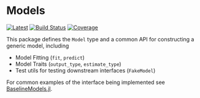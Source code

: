 # Models

[![Latest](https://img.shields.io/badge/docs-latest-blue.svg)](https://invenia.pages.invenia.ca/Models.jl/)
[![Build Status](https://gitlab.invenia.ca/invenia/Models.jl/badges/master/build.svg)](https://gitlab.invenia.ca/invenia/Models.jl/commits/master)
[![Coverage](https://gitlab.invenia.ca/invenia/Models.jl/badges/master/coverage.svg)](https://gitlab.invenia.ca/invenia/Models.jl/commits/master)

This package defines the `Model` type and a common API for constructing a generic model, including

* Model Fitting (`fit`, `predict`)
* Model Traits (`output_type`, `estimate_type`)
* Test utils for testing downstream interfaces (`FakeModel`)

For common examples of the interface being implemented see [BaselineModels.jl](https://gitlab.invenia.ca/invenia/research/BaselineModels.jl).
